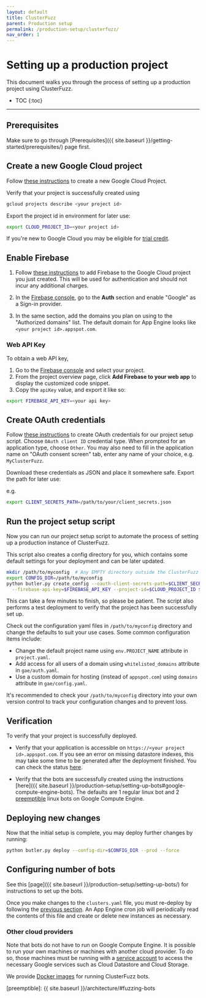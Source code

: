```yaml
---
layout: default
title: ClusterFuzz
parent: Production setup
permalink: /production-setup/clusterfuzz/
nav_order: 1
---
```


# Setting up a production project

This document walks you through the process of setting up a production project
using ClusterFuzz.

- TOC {:toc}

---

## Prerequisites

Make sure to go through
[Prerequisites]({{ site.baseurl }}/getting-started/prerequisites/) page first.

## Create a new Google Cloud project

Follow
[these instructions](https://cloud.google.com/resource-manager/docs/creating-managing-projects)
to create a new Google Cloud Project.

Verify that your project is successfully created using

```bash
gcloud projects describe <your project id>
```

Export the project id in environment for later use:

```bash
export CLOUD_PROJECT_ID=<your project id>
```

If you're new to Google Cloud you may be eligible for [trial credit].

[trial credit]: https://cloud.google.com/free/docs/gcp-free-tier#free-trial

## Enable Firebase

1. Follow
   [these instructions](https://cloud.google.com/appengine/docs/standard/python3/building-app/adding-firebase)
   to add Firebase to the Google Cloud project you just created. This will be
   used for authentication and should not incur any additional charges.

2. In the [Firebase console], go to the **Auth** section and enable "Google" as
   a Sign-in provider.

3. In the same section, add the domains you plan on using to the "Authorized
   domains" list. The default domain for App Engine looks like
   `<your project id>.appspot.com`.

### Web API Key

To obtain a web API key,

1. Go to the [Firebase console] and select your project.
2. From the project overview page, click **Add Firebase to your web app** to
   display the customized code snippet.
3. Copy the `apiKey` value, and export it like so:

```bash
export FIREBASE_API_KEY=<your api key>
```

[firebase console]: https://console.firebase.google.com/

## Create OAuth credentials

Follow
[these instructions](https://developers.google.com/identity/protocols/OAuth2InstalledApp#creatingcred)
to create OAuth credentials for our project setup script. Choose
`OAuth client ID` credential type. When prompted for an application type, choose
`Other`. You may also need to fill in the application name on "OAuth consent
screen" tab, enter any name of your choice, e.g. `MyClusterFuzz`.

Download these credentials as JSON and place it somewhere safe. Export the path
for later use:

e.g.

```bash
export CLIENT_SECRETS_PATH=/path/to/your/client_secrets.json
```

## Run the project setup script

Now you can run our project setup script to automate the process of setting up a
production instance of ClusterFuzz.

This script also creates a config directory for you, which contains some default
settings for your deployment and can be later updated.

```bash
mkdir /path/to/myconfig  # Any EMPTY directory outside the ClusterFuzz source repository.
export CONFIG_DIR=/path/to/myconfig
python butler.py create_config --oauth-client-secrets-path=$CLIENT_SECRETS_PATH \
  --firebase-api-key=$FIREBASE_API_KEY --project-id=$CLOUD_PROJECT_ID $CONFIG_DIR
```

This can take a few minutes to finish, so please be patient. The script also
performs a test deployment to verify that the project has been successfully set
up.

Check out the configuration yaml files in `/path/to/myconfig` directory and
change the defaults to suit your use cases. Some common configuration items
include:

- Change the default project name using `env.PROJECT_NAME` attribute in
  `project.yaml`.
- Add access for all users of a domain using `whitelisted_domains` attribute in
  `gae/auth.yaml`.
- Use a custom domain for hosting (instead of `appspot.com`) using `domains`
  attribute in `gae/config.yaml`.

It's recommended to check your `/path/to/myconfig` directory into your own
version control to track your configuration changes and to prevent loss.

## Verification

To verify that your project is successfully deployed.

- Verify that your application is accessible on
  `https://<your project id>.appspot.com`. If you see an error on missing
  datastore indexes, this may take some time to be generated after the
  deployment finished. You can check the status
  [here](https://appengine.google.com/datastore/indexes).

- Verify that the bots are successfully created using the instructions
  [here]({{ site.baseurl }}/production-setup/setting-up-bots#google-compute-engine-bots).
  The defaults are 1 regular linux bot and 2
  [preemptible](https://cloud.google.com/preemptible-vms/) linux bots on Google
  Compute Engine.

## Deploying new changes

Now that the initial setup is complete, you may deploy further changes by
running:

```bash
python butler.py deploy --config-dir=$CONFIG_DIR --prod --force
```

## Configuring number of bots

See this [page]({{ site.baseurl }}/production-setup/setting-up-bots/) for
instructions to set up the bots.

Once you make changes to the `clusters.yaml` file, you must re-deploy by
following the [previous section](#deploying-new-changes). An App Engine cron job
will periodically read the contents of this file and create or delete new
instances as necessary.

### Other cloud providers

Note that bots do not have to run on Google Compute Engine. It is possible to
run your own machines or machines with another cloud provider. To do so, those
machines must be running with a [service account] to access the necessary Google
services such as Cloud Datastore and Cloud Storage.

We provide [Docker images] for running ClusterFuzz bots.

[google compute engine]: https://cloud.google.com/compute/
[service account]:
  https://cloud.google.com/iam/docs/creating-managing-service-account-keys
[docker images]: https://github.com/google/clusterfuzz/tree/master/docker

[preemptible]: {{ site.baseurl }}/architecture/#fuzzing-bots
